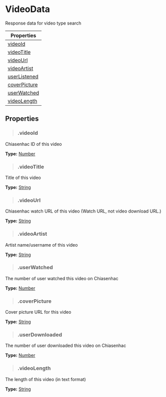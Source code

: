 # VideoData
Response data for video type search

| Properties                          |
| ----------------------------------- |
| [videoId](#videoid)                 |
| [videoTitle](#videotitle)           |
| [videoUrl](#videourl)               |
| [videoArtist](#videoartist)         |
| [userListened](#userlistened)       |
| [coverPicture](#coverpicture)       |
| [userWatched](#userwatched)         |
| [videoLength](#videolength)         |

## Properties

> ### .videoId
Chiasenhac ID of this video
>
**Type:** [Number](https://developer.mozilla.org/en-US/docs/Web/JavaScript/Reference/Global_Objects/Number)

> ### .videoTitle
Title of this video
>
**Type:** [String](https://developer.mozilla.org/en-US/docs/Web/JavaScript/Reference/Global_Objects/String)

> ### .videoUrl
Chiasenhac watch URL of this video (Watch URL, not video download URL.)
>
**Type:** [String](https://developer.mozilla.org/en-US/docs/Web/JavaScript/Reference/Global_Objects/String)

> ### .videoArtist
Artist name/username of this video
>
**Type:** [String](https://developer.mozilla.org/en-US/docs/Web/JavaScript/Reference/Global_Objects/String)

> ### .userWatched
The number of user watched this video on Chiasenhac
>
**Type:** [Number](https://developer.mozilla.org/en-US/docs/Web/JavaScript/Reference/Global_Objects/Number)

> ### .coverPicture
Cover picture URL for this video
>
**Type:** [String](https://developer.mozilla.org/en-US/docs/Web/JavaScript/Reference/Global_Objects/String)

> ### .userDownloaded
The number of user downloaded this video on Chiasenhac
>
**Type:** [Number](https://developer.mozilla.org/en-US/docs/Web/JavaScript/Reference/Global_Objects/Number)

> ### .videoLength
The length of this video (in text format)
>
**Type:** [String](https://developer.mozilla.org/en-US/docs/Web/JavaScript/Reference/Global_Objects/String)